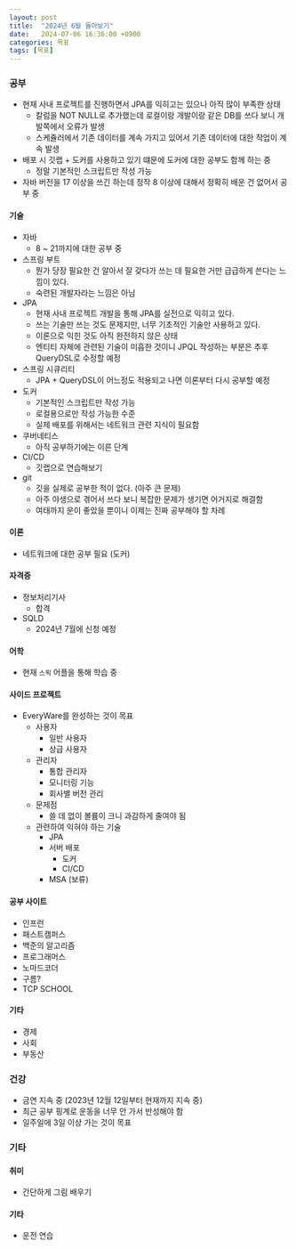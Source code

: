 ```yaml
---
layout: post
title:  "2024년 6월 돌아보기"
date:   2024-07-06 16:36:00 +0900
categories: 목표
tags: [목표]
---
```


### 공부

- 현재 사내 프로젝트를 진행하면서 JPA를 익히고는 있으나 아직 많이 부족한 상태
    - 칼럼을 NOT NULL로 추가했는데 로컬이랑 개발이랑 같은 DB를 쓰다 보니 개발쪽에서 오류가 발생
    - 스케쥴러에서 기존 데이터를 계속 가지고 있어서 기존 데이터에 대한 작업이 계속 발생
- 배포 시 깃랩 + 도커를 사용하고 있기 떄문에 도커에 대한 공부도 함께 하는 중
    - 정말 기본적인 스크립트만 작성 가능
- 자바 버전을 17 이상을 쓰긴 하는데 정작 8 이상에 대해서 정확히 배운 건 없어서 공부 중

#### 기술

- 자바
    - 8 ~ 21까지에 대한 공부 중
- 스프링 부트
    - 뭔가 당장 필요한 건 알아서 잘 갖다가 쓰는 데 필요한 거만 급급하게 쓴다는 느낌이 있다.
    - 숙련된 개발자라는 느낌은 아님
- JPA
    - 현재 사내 프로젝트 개발을 통해 JPA를 실전으로 익히고 있다.
    - 쓰는 기술만 쓰는 것도 문제지만, 너무 기초적인 기술만 사용하고 있다.
    - 이론으로 익힌 것도 아직 완전하지 않은 상태
    - 엔티티 자체에 관련된 기술이 미흡한 것이니 JPQL 작성하는 부분은 추후 QueryDSL로 수정할 예정
- 스프링 시큐리티
    - JPA + QueryDSL이 어느정도 적용되고 나면 이론부터 다시 공부할 예정
- 도커
    - 기본적인 스크립트만 작성 가능
    - 로컬용으로만 작성 가능한 수준
    - 실제 배포를 위해서는 네트워크 관련 지식이 필요함
- 쿠버네티스
    - 아직 공부하기에는 이른 단계
- CI/CD
    - 깃랩으로 연습해보기
- git
    - 깃을 실제로 공부한 적이 없다. (아주 큰 문제)
    - 아주 야생으로 겪어서 쓰다 보니 복잡한 문제가 생기면 어거지로 해결함
    - 여태까지 운이 좋았을 뿐이니 이제는 진짜 공부해야 할 차례

#### 이론

- 네트워크에 대한 공부 필요 (도커)

#### 자격증

- 정보처리기사
    - 합격
- SQLD
    - 2024년 7월에 신청 예정

#### 어학

- 현재 `스픽` 어플을 통해 학습 중

#### 사이드 프로젝트

- EveryWare를 완성하는 것이 목표
    - 사용자
        - 일반 사용자
        - 상급 사용자
    - 관리자
        - 통합 관리자
        - 모니터링 기능
        - 회사별 버전 관리
    - 문제점
        - 쓸 데 없이 볼륨이 크니 과감하게 줄여야 됨
    - 관련하여 익혀야 하는 기술
        - JPA
        - 서버 배포
            - 도커
            - CI/CD
        - MSA (보류)

#### 공부 사이트

- 인프런
- 패스트캠퍼스
- 백준의 알고리즘
- 프로그래머스
- 노마드코더
- 구름?
- TCP SCHOOL

#### 기타

- 경제
- 사회
- 부동산

### 건강

- 금연 지속 중 (2023년 12월 12일부터 현재까지 지속 중)
- 최근 공부 핑계로 운동을 너무 안 가서 반성해야 함
- 일주일에 3일 이상 가는 것이 목표

### 기타

#### 취미

- 간단하게 그림 배우기

#### 기타

- 운전 연습